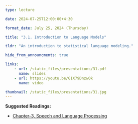 ```yaml
---
type: lecture

date: 2024-07-25T12:00:00+4:30

format_date: July 25, 2024 (Thursday)

title: "3.1. Introduction to Language Models"

tldr: "An introduction to statistical language modeling."

hide_from_announcments: true

links: 
    - url: /static_files/presentations/31.pdf
      name: slides
    - url: https://youtu.be/GIX79DnzwOk
      name: video

thumbnail: /static_files/presentations/31.jpg
---
```


<!-- Other additional contents using markdown -->
**Suggested Readings:**
- [Chapter-3, Speech and Language Processing](https://web.stanford.edu/~jurafsky/slp3/3.pdf)

